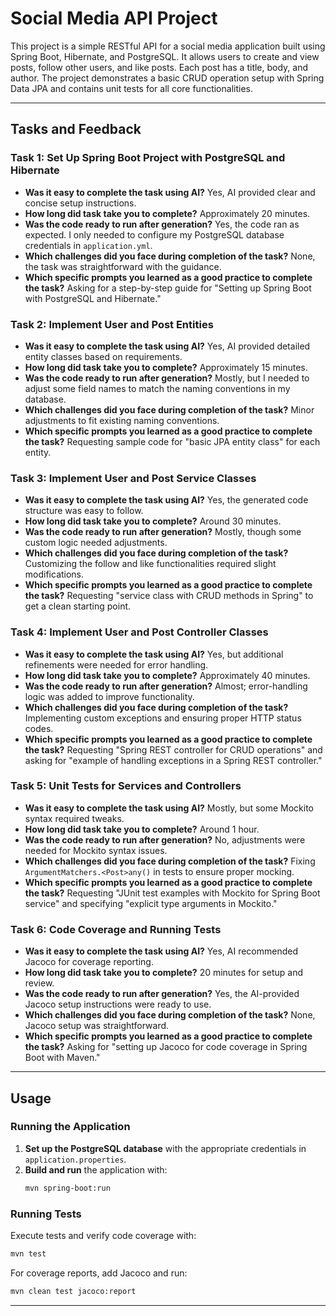 
# Social Media API Project

This project is a simple RESTful API for a social media application built using Spring Boot, Hibernate, and PostgreSQL. It allows users to create and view posts, follow other users, and like posts. Each post has a title, body, and author. The project demonstrates a basic CRUD operation setup with Spring Data JPA and contains unit tests for all core functionalities.

---

## Tasks and Feedback

### Task 1: Set Up Spring Boot Project with PostgreSQL and Hibernate
- **Was it easy to complete the task using AI?** Yes, AI provided clear and concise setup instructions.
- **How long did task take you to complete?** Approximately 20 minutes.
- **Was the code ready to run after generation?** Yes, the code ran as expected. I only needed to configure my PostgreSQL database credentials in `application.yml`.
- **Which challenges did you face during completion of the task?** None, the task was straightforward with the guidance.
- **Which specific prompts you learned as a good practice to complete the task?** Asking for a step-by-step guide for "Setting up Spring Boot with PostgreSQL and Hibernate."

### Task 2: Implement User and Post Entities
- **Was it easy to complete the task using AI?** Yes, AI provided detailed entity classes based on requirements.
- **How long did task take you to complete?** Approximately 15 minutes.
- **Was the code ready to run after generation?** Mostly, but I needed to adjust some field names to match the naming conventions in my database.
- **Which challenges did you face during completion of the task?** Minor adjustments to fit existing naming conventions.
- **Which specific prompts you learned as a good practice to complete the task?** Requesting sample code for "basic JPA entity class" for each entity.

### Task 3: Implement User and Post Service Classes
- **Was it easy to complete the task using AI?** Yes, the generated code structure was easy to follow.
- **How long did task take you to complete?** Around 30 minutes.
- **Was the code ready to run after generation?** Mostly, though some custom logic needed adjustments.
- **Which challenges did you face during completion of the task?** Customizing the follow and like functionalities required slight modifications.
- **Which specific prompts you learned as a good practice to complete the task?** Requesting "service class with CRUD methods in Spring" to get a clean starting point.

### Task 4: Implement User and Post Controller Classes
- **Was it easy to complete the task using AI?** Yes, but additional refinements were needed for error handling.
- **How long did task take you to complete?** Approximately 40 minutes.
- **Was the code ready to run after generation?** Almost; error-handling logic was added to improve functionality.
- **Which challenges did you face during completion of the task?** Implementing custom exceptions and ensuring proper HTTP status codes.
- **Which specific prompts you learned as a good practice to complete the task?** Requesting "Spring REST controller for CRUD operations" and asking for "example of handling exceptions in a Spring REST controller."

### Task 5: Unit Tests for Services and Controllers
- **Was it easy to complete the task using AI?** Mostly, but some Mockito syntax required tweaks.
- **How long did task take you to complete?** Around 1 hour.
- **Was the code ready to run after generation?** No, adjustments were needed for Mockito syntax issues.
- **Which challenges did you face during completion of the task?** Fixing `ArgumentMatchers.<Post>any()` in tests to ensure proper mocking.
- **Which specific prompts you learned as a good practice to complete the task?** Requesting "JUnit test examples with Mockito for Spring Boot service" and specifying "explicit type arguments in Mockito."

### Task 6: Code Coverage and Running Tests
- **Was it easy to complete the task using AI?** Yes, AI recommended Jacoco for coverage reporting.
- **How long did task take you to complete?** 20 minutes for setup and review.
- **Was the code ready to run after generation?** Yes, the AI-provided Jacoco setup instructions were ready to use.
- **Which challenges did you face during completion of the task?** None, Jacoco setup was straightforward.
- **Which specific prompts you learned as a good practice to complete the task?** Asking for "setting up Jacoco for code coverage in Spring Boot with Maven."

---

## Usage

### Running the Application
1. **Set up the PostgreSQL database** with the appropriate credentials in `application.properties`.
2. **Build and run** the application with:
   ```bash
   mvn spring-boot:run
   ```

### Running Tests
Execute tests and verify code coverage with:
```bash
mvn test
```

For coverage reports, add Jacoco and run:
```bash
mvn clean test jacoco:report
```

---
